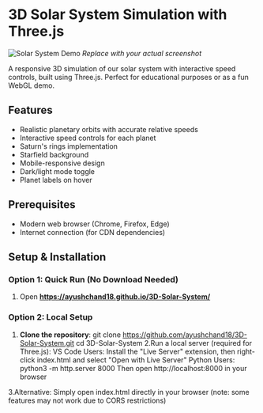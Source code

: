 # 3D Solar System Simulation with Three.js

![Solar System Demo](screenshot.gif) *Replace with your actual screenshot*

A responsive 3D simulation of our solar system with interactive speed controls, built using Three.js. Perfect for educational purposes or as a fun WebGL demo.

## Features

- Realistic planetary orbits with accurate relative speeds
- Interactive speed controls for each planet
- Saturn's rings implementation
- Starfield background
- Mobile-responsive design
- Dark/light mode toggle
- Planet labels on hover

## Prerequisites

- Modern web browser (Chrome, Firefox, Edge)
- Internet connection (for CDN dependencies)

## Setup & Installation

### Option 1: Quick Run (No Download Needed)
1. Open **https://ayushchand18.github.io/3D-Solar-System/** 

### Option 2: Local Setup
1. **Clone the repository**:
   git clone https://github.com/ayushchand18/3D-Solar-System.git
   cd 3D-Solar-System
2.Run a local server (required for Three.js):
  VS Code Users: Install the "Live Server" extension, then right-click index.html and select "Open with Live Server"
  Python Users:
  python3 -m http.server 8000
  Then open http://localhost:8000 in your browser

3.Alternative: Simply open index.html directly in your browser (note: some features may not work due to CORS restrictions)
